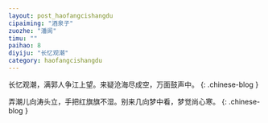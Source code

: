 ```yaml
---
layout: post_haofangcishangdu
cipaiming: "酒泉子"
zuozhe: "潘阆"
timu: ""
paihao: 8
diyiju: "长忆观潮"
category: haofangcishangdu
---
```


长忆观潮，满郭人争江上望。来疑沧海尽成空，万面鼓声中。
{: .chinese-blog }

弄潮儿向涛头立，手把红旗旗不湿。别来几向梦中看，梦觉尚心寒。
{: .chinese-blog }